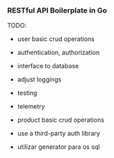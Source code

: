 ### RESTful API Boilerplate in Go

TODO:

* user basic crud operations
* authentication, authorization
* interface to database
* adjust loggings
* testing
* telemetry


* product basic crud operations


* use a third-party auth library

* utilizar generator para os sql